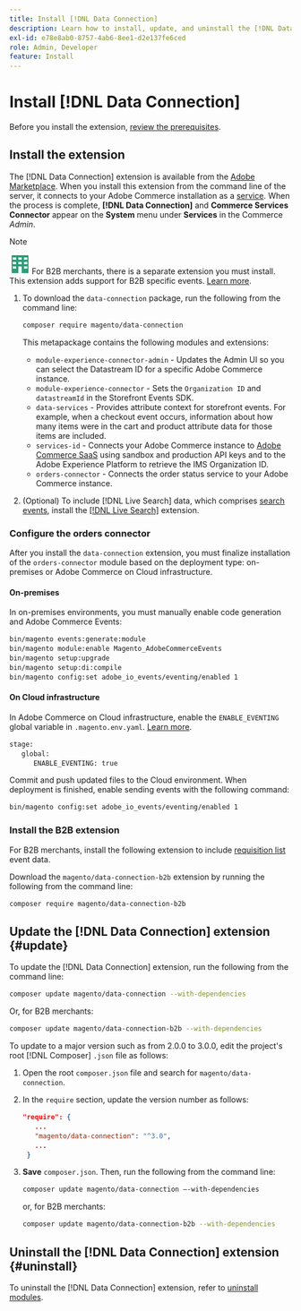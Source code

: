 ```yaml
---
title: Install [!DNL Data Connection]
description: Learn how to install, update, and uninstall the [!DNL Data Connection] extension from Adobe Commerce.
exl-id: e78e8ab0-8757-4ab6-8ee1-d2e137fe6ced
role: Admin, Developer
feature: Install
---
```

# Install [!DNL Data Connection]

Before you install the extension, [review the prerequisites](overview.md#prereqs).

## Install the extension

The [!DNL Data Connection] extension is available from the [Adobe Marketplace](https://commercemarketplace.adobe.com/magento-experience-platform-connector.html). When you install this extension from the command line of the server, it connects to your Adobe Commerce installation as a [service](../landing/saas.md). When the process is complete, **[!DNL Data Connection]** and **Commerce Services Connector** appear on the **System** menu under **Services** in the Commerce _Admin_.

>[!NOTE]
>
>![B2B for Adobe Commerce](../assets/b2b.svg) For B2B merchants, there is a separate extension you must install. This extension adds support for B2B specific events. [Learn more](#install-the-b2b-extension).

1. To download the `data-connection` package, run the following from the command line:

   ```bash
   composer require magento/data-connection
   ```

   This metapackage contains the following modules and extensions:

   * `module-experience-connector-admin` - Updates the Admin UI so you can select the Datastream ID for a specific Adobe Commerce instance.
   * `module-experience-connector` - Sets the `Organization ID` and `datastreamId` in the Storefront Events SDK.
   * `data-services` - Provides attribute context for storefront events. For example, when a checkout event occurs, information about how many items were in the cart and product attribute data for those items are included.
   * `services-id` - Connects your Adobe Commerce instance to [Adobe Commerce SaaS](../landing/saas.md) using sandbox and production API keys and to the Adobe Experience Platform to retrieve the IMS Organization ID.
   * `orders-connector` - Connects the order status service to your Adobe Commerce instance.

1. (Optional) To include [!DNL Live Search] data, which comprises [search events](events.md#search-events), install the [[!DNL Live Search]](../live-search/install.md) extension.

### Configure the orders connector

After you install the `data-connection` extension, you must finalize installation of the `orders-connector` module based on the deployment type: on-premises or Adobe Commerce on Cloud infrastructure.

#### On-premises

In on-premises environments, you must manually enable code generation and Adobe Commerce Events:

   ```bash
   bin/magento events:generate:module
   bin/magento module:enable Magento_AdobeCommerceEvents
   bin/magento setup:upgrade
   bin/magento setup:di:compile
   bin/magento config:set adobe_io_events/eventing/enabled 1
   ```

#### On Cloud infrastructure

In Adobe Commerce on Cloud infrastructure, enable the `ENABLE_EVENTING` global variable in `.magento.env.yaml`. [Learn more](https://experienceleague.adobe.com/docs/commerce-cloud-service/user-guide/configure/env/stage/variables-global.html#enable_eventing).

   ```bash
   stage:
      global:
         ENABLE_EVENTING: true
   ```

Commit and push updated files to the Cloud environment. When deployment is finished, enable sending events with the following command:

   ```bash
   bin/magento config:set adobe_io_events/eventing/enabled 1
   ```

### Install the B2B extension

For B2B merchants, install the following extension to include [requisition list](events.md#b2b-events) event data.

Download the `magento/data-connection-b2b` extension by running the following from the command line:

   ```bash
   composer require magento/data-connection-b2b
   ```

## Update the [!DNL Data Connection] extension {#update}

To update the [!DNL Data Connection] extension, run the following from the command line:

```bash
composer update magento/data-connection --with-dependencies
```

Or, for B2B merchants:

```bash
composer update magento/data-connection-b2b --with-dependencies
```

To update to a major version such as from 2.0.0 to 3.0.0, edit the project's root [!DNL Composer] `.json` file as follows:

1. Open the root `composer.json` file and search for `magento/data-connection`.

1. In the `require` section, update the version number as follows:

   ```json
   "require": {
      ...
      "magento/data-connection": "^3.0",
      ...
    }
   ```

1. **Save** `composer.json`. Then, run the following from the command line:

   ```bash
   composer update magento/data-connection –-with-dependencies
   ```

   or, for B2B merchants:

   ```bash
   composer update magento/data-connection-b2b --with-dependencies
   ```

## Uninstall the [!DNL Data Connection] extension {#uninstall}

To uninstall the [!DNL Data Connection] extension, refer to [uninstall modules](https://experienceleague.adobe.com/docs/commerce-operations/installation-guide/tutorials/uninstall-modules.html).
